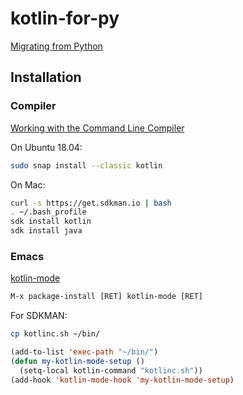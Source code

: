 # kotlin-for-py

[Migrating from Python](https://kotlinlang.org/docs/tutorials/kotlin-for-py/introduction.html)

## Installation

### Compiler

[Working with the Command Line Compiler](https://kotlinlang.org/docs/tutorials/command-line.html)

On Ubuntu 18.04:

```sh
sudo snap install --classic kotlin
```

On Mac:

```sh
curl -s https://get.sdkman.io | bash
. ~/.bash_profile
sdk install kotlin
sdk install java
```

### Emacs

[kotlin-mode](https://github.com/Emacs-Kotlin-Mode-Maintainers/kotlin-mode)

```el
M-x package-install [RET] kotlin-mode [RET]
```

For SDKMAN:

```sh
cp kotlinc.sh ~/bin/
```

```el
(add-to-list 'exec-path "~/bin/")
(defun my-kotlin-mode-setup ()
  (setq-local kotlin-command "kotlinc.sh"))
(add-hook 'kotlin-mode-hook 'my-kotlin-mode-setup)
```
